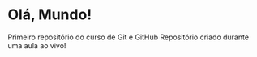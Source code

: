 # Olá, Mundo!
 Primeiro repositório do curso de Git e GitHub
 Repositório criado durante uma aula ao vivo! 
